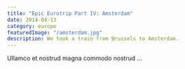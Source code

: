```yaml
---
title: "Epic Eurotrip Part IV: Amsterdam"
date: 2014-04-13
category: europe
featuredImage: "/amsterdam.jpg"
description: We took a train from Brussels to Amsterdam.
---
```


Ullamco et nostrud magna commodo nostrud ...